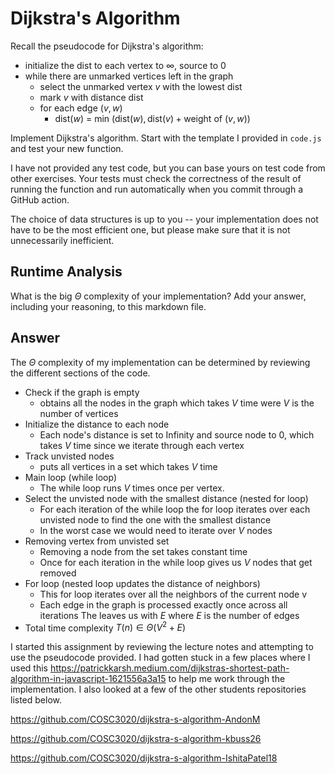 # Dijkstra's Algorithm

Recall the pseudocode for Dijkstra's algorithm:
- initialize the dist to each vertex to $\infty$, source to 0
- while there are unmarked vertices left in the graph
    - select the unmarked vertex $v$ with the lowest dist
    - mark $v$ with distance dist
    - for each edge $(v,w)$
        - dist($w$) = min $\left(\textrm{dist}(w), \textrm{dist}(v) + \textrm{weight of }(v, w)\right)$

Implement Dijkstra's algorithm. Start with the template I provided in `code.js`
and test your new function.

I have not provided any test code, but you can base yours on test code from
other exercises. Your tests must check the correctness of the result of running
the function and run automatically when you commit through a GitHub action.

The choice of data structures is up to you -- your implementation does not have
to be the most efficient one, but please make sure that it is not unnecessarily
inefficient.

## Runtime Analysis

What is the big $\Theta$ complexity of your implementation? Add your
answer, including your reasoning, to this markdown file.

## Answer

The $\Theta$ complexity of my implementation can be determined by reviewing the different sections of the code.

- Check if the graph is empty
    - obtains all the nodes in the graph which takes $V$ time were $V$ is the number of vertices 
- Initialize the distance to each node
    - Each node's distance is set to Infinity and source node to $0$, which takes $V$ time since we iterate through each vertex
- Track unvisted nodes
    - puts all vertices in a set which takes $V$ time 
- Main loop (while loop)
    - The while loop runs $V$ times once per vertex.  
- Select the unvisted node with the smallest distance (nested for loop)
    - For each iteration of the while loop the for loop iterates over each unvisted node to find the one with the smallest distance
    - In the worst case we would need to iterate over $V$ nodes
- Removing vertex from unvisted set
    - Removing a node from the set takes constant time
    - Once for each iteration in the while loop gives us $V$ nodes that get removed
- For loop (nested loop updates the distance of neighbors)
    - This for loop iterates over all the neighbors of the current node v
    - Each edge in the graph is processed exactly once across all iterations The leaves us with $E$ where $E$ is the number of edges 
- Total time complexity $T(n) \in \Theta (V^{2} + E)$

I started this assignment by reviewing the lecture notes and attempting to use the pseudocode provided. I had gotten stuck in a few places where I used this https://patrickkarsh.medium.com/dijkstras-shortest-path-algorithm-in-javascript-1621556a3a15 to help me work through the implementation. I also looked at a few of the other students repositories listed below.  

https://github.com/COSC3020/dijkstra-s-algorithm-AndonM

https://github.com/COSC3020/dijkstra-s-algorithm-kbuss26

https://github.com/COSC3020/dijkstra-s-algorithm-IshitaPatel18
